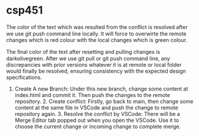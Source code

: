 # csp451
The color of the text which was resulted from the conﬂict is resolved after we use git push command line locally. It will force to overwirte the remote changes which is red colour with the local changes which is green colour.



The ﬁnal color of the text after resetting and pulling changes is darkolivegreen. After we use git pull or git push command line, any discrepancies with prior versions whatever it is at remote or local folder would finally be resolved, ensuring consistency with the expected design specifications.



1. Create A new Branch: Under this new branch, change some content at index.html and commit it. Then push the changes to the remote repository. 2. Create conflict: Firstly, go back to main, then change some content at the same file in VSCode and push the change to remote repository again. 3. Resolve the conflict by VSCode: There will be a Merge Editor tab popped out when you open the VSCode. Use it to choose the current change or incoming change to complete merge.
